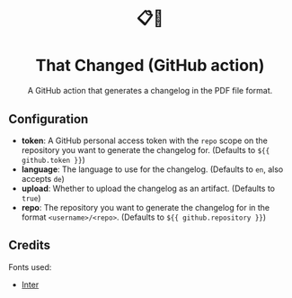 <h1 align="center">
  📋🔎
</h1>
<h1 align="center">
  That Changed (GitHub action)
</h1>

<p align="center">
  A GitHub action that generates a changelog in the PDF file format.
</p>

## Configuration
- **token**: A GitHub personal access token with the `repo` scope on the repository you want to generate the changelog for. (Defaults to `${{ github.token }}`)
- **language**: The language to use for the changelog. (Defaults to `en`, also accepts `de`)
- **upload**: Whether to upload the changelog as an artifact. (Defaults to `true`)
- **repo**: The repository you want to generate the changelog for in the format `<username>/<repo>`. (Defaults to `${{ github.repository }}`)

## Credits
Fonts used:
 - [Inter](https://github.com/rsms/inter)
